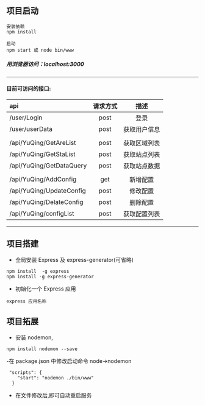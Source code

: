 ## 项目启动

```
安装依赖
npm install
```

```
启动
npm start 或 node bin/www
```

##### 用浏览器访问：localhost:3000

---

#### **目前可访问的接口:**

| api                      | 请求方式 |     描述     |
| :----------------------- | :------: | :----------: |
| /user/Login              |   post   |     登录     |
| /user/userData           |   post   | 获取用户信息 |
|                          |          |
| /api/YuQing/GetAreList   |   post   | 获取区域列表 |
| /api/YuQing/GetStaList   |   post   | 获取站点列表 |
| /api/YuQing/GetDataQuery |   post   | 获取站点数据 |
|                          |          |
| /api/YuQing/AddConfig    |   get    |   新增配置   |
| /api/YuQing/UpdateConfig |   post   |   修改配置   |
| /api/YuQing/DelateConfig |   post   |   删除配置   |
| /api/YuQing/configList   |   post   | 获取配置列表 |

---

## 项目搭建

- 全局安装 Express 及 express-generator(可省略)

```
npm install  -g express
npm install -g express-generator
```

- 初始化一个 Express 应用

```
express 应用名称
```

## 项目拓展

- 安装 nodemon,

```
npm install nodemon --save
```

-在 package.json 中修改启动命令 node->nodemon

```
 "scripts": {
    "start": "nodemon ./bin/www"
  }
```

- 在文件修改后,即可自动重启服务

